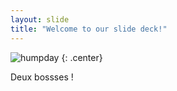```yaml
---
layout: slide
title: "Welcome to our slide deck!"
---
```


![humpday](https://cloud.githubusercontent.com/assets/16547949/25400910/10641d9e-29c2-11e7-80c8-5c38ea261b22.jpg)
{: .center}


 Deux bossses !

